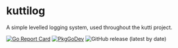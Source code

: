 # kuttilog

A simple levelled logging system, used throughout the kutti project.

[![Go Report Card](https://goreportcard.com/badge/github.com/kuttiproject/kuttilog)](https://goreportcard.com/report/github.com/kuttiproject/kuttilog)
[![PkgGoDev](https://pkg.go.dev/badge/github.com/kuttiproject/kuttilog)](https://pkg.go.dev/github.com/kuttiproject/kuttilog)
![GitHub release (latest by date)](https://img.shields.io/github/v/release/kuttiproject/kuttilog?include_prereleases)